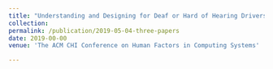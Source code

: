 ```yaml
---
title: "Understanding and Designing for Deaf or Hard of Hearing Drivers on Uber - conditionally accepted" 
collection: 
permalink: /publication/2019-05-04-three-papers
date: 2019-00-00
venue: 'The ACM CHI Conference on Human Factors in Computing Systems'

---
```

